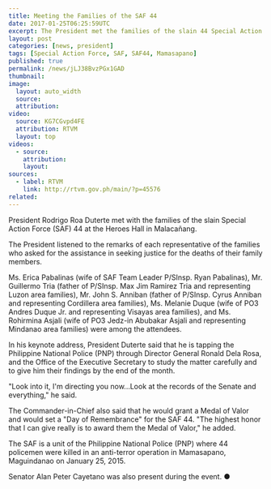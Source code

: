 ```yaml
---
title: Meeting the Families of the SAF 44
date: 2017-01-25T06:25:59UTC
excerpt: The President met the families of the slain 44 Special Action Force troopers at the Heroes Hall in Malacañang on 24 January 2017.
layout: post
categories: [news, president]
tags: [Special Action Force, SAF, SAF44, Mamasapano]
published: true
permalink: /news/jLJ38BvzPGx1GAD
thumbnail:
image:
  layout: auto_width
  source: 
  attribution: 
video:
  source: KG7CGvpd4FE
  attribution: RTVM
  layout: top
videos:
  - source: 
    attribution: 
    layout: 
sources:
  - label: RTVM
    link: http://rtvm.gov.ph/main/?p=45576
related:
---
```


President Rodrigo Roa Duterte met with the families of the slain Special Action Force (SAF) 44 at the Heroes Hall in Malacañang.

The President listened to the remarks of each representative of the families who asked for the assistance in seeking justice for the deaths of their family members.

Ms. Erica Pabalinas (wife of SAF Team Leader P/SInsp. Ryan Pabalinas), Mr. Guillermo Tria (father of P/SInsp. Max Jim Ramirez Tria and representing Luzon area families), Mr. John S. Anniban (father of P/SInsp. Cyrus Anniban and representing Cordillera area families), Ms. Melanie Duque (wife of PO3 Andres Duque Jr. and representing Visayas area families), and Ms. Rohirmina Asjali (wife of PO3 Jedz-in Abubakar Asjali and representing Mindanao area families) were among the attendees.

In his keynote address, President Duterte said that he is tapping the Philippine National Police (PNP) through Director General Ronald Dela Rosa, and the Office of the Executive Secretary to study the matter carefully and to give him their findings by the end of the month.

"Look into it, I'm directing you now...Look at the records of the Senate and everything," he said.

The Commander-in-Chief also said that he would grant a Medal of Valor and would set a "Day of Remembrance" for the SAF 44. "The highest honor that I can give really is to award them the Medal of Valor," he added.

The SAF is a unit of the Philippine National Police (PNP) where 44 policemen were killed in an anti-terror operation in Mamasapano, Maguindanao on January 25, 2015.

Senator Alan Peter Cayetano was also present during the event.
&#x25cf;
